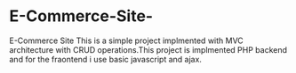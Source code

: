 # E-Commerce-Site-
E-Commerce Site 
This is a simple project implmented with MVC architecture with CRUD operations.This project is implmented PHP backend and for the fraontend i use basic javascript and ajax. 
